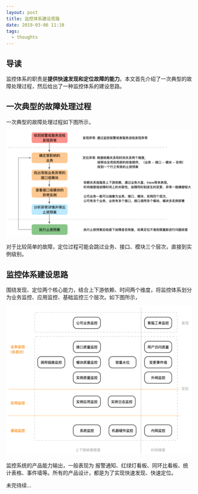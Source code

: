 ```yaml
---
layout: post
title: 监控体系建设思路
date: 2019-03-06 11:10
tags:
  - thoughts
---
```


## 导读
监控体系的职责是**提供快速发现和定位故障的能力**。本文首先介绍了一次典型的故障处理过程，然后给出了一种监控体系的建设思路。

## 一次典型的故障处理过程
一次典型的故障处理过程如下图所示，

![page.png](https://raw.githubusercontent.com/niean/niean.github.io/master/images/20190306/process.png)

对于比较简单的故障，定位过程可能会跳过业务、接口、模块三个层次，直接到实例级别。

## 监控体系建设思路
围绕发现、定位两个核心能力，结合上下游依赖、时间两个维度，将监控体系划分为业务监控、应用监控、基础监控三个层次。如下图所示，

![page.png](https://raw.githubusercontent.com/niean/niean.github.io/master/images/20190306/monitor.system.png)

监控系统的产品能力输出，一般表现为 报警通知、红绿灯看板、同环比看板、统计表格、事件墙等。所有的产品设计，都是为了实现快速发现、快速定位。

未完待续...


